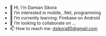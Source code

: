 - 👋 Hi, I’m Damian Sikora
- 👀 I’m interested in mobile, .Net, programming
- 🌱 I’m currently learning: Firebase on Android
- 💞️ I’m looking to collaborate on ...
- 📫 How to reach me: dsikora85@gmail.com

<!---
damiansikora85/damiansikora85 is a ✨ special ✨ repository because its `README.md` (this file) appears on your GitHub profile.
You can click the Preview link to take a look at your changes.
--->
